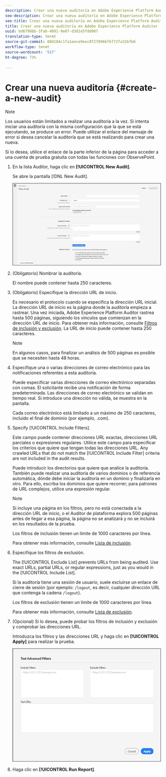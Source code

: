 ```yaml
---
description: Crear una nueva auditoría en Adobe Experience Platform Auditor
seo-description: Crear una nueva auditoría en Adobe Experience Platform Auditor
seo-title: Crear una nueva auditoría en Adobe Experience Platform Auditor
title: Crear una nueva auditoría en Adobe Experience Platform Auditor
uuid: bd6798bb-3fab-4091-9e07-d3d1e5fdd087
translation-type: tm+mt
source-git-commit: 00d184c1fa1eece9eec8f27896bfbf72fa32bfb6
workflow-type: tm+mt
source-wordcount: '517'
ht-degree: 73%

---
```



# Crear una nueva auditoría {#create-a-new-audit}

>[!NOTE]
>
>Los usuarios están limitados a realizar una auditoría a la vez. Si intenta iniciar una auditoría con la misma configuración que la que se está ejecutando, se produce un error. Puede utilizar el enlace del mensaje de error si desea cancelar la auditoría que se está realizando para crear una nueva.

Si lo desea, utilice el enlace de la parte inferior de la página para acceder a una cuenta de prueba gratuita con todas las funciones con ObservePoint.

1. En la lista Auditor, haga clic en **[!UICONTROL New Audit]**.

   Se abre la pantalla [!DNL New Audit].

   ![](assets/config.png)

1. (Obligatorio) Nombrar la auditoría.

   El nombre puede contener hasta 250 caracteres.
1. (Obligatorio) Especifique la dirección URL de inicio.

   Es necesario el protocolo cuando se especifica la dirección URL inicial. La dirección URL de inicio es la página donde la auditoría empieza a rastrear. Una vez iniciada, Adobe Experience Platform Auditor rastrea hasta 500 páginas, siguiendo los vínculos que comienzan en la dirección URL de inicio. Para obtener más información, consulte [Filtros de inclusión y exclusión](../create-audit/filters.md). La URL de inicio puede contener hasta 250 caracteres.

   >[!NOTE]
   >
   >En algunos casos, para finalizar un análisis de 500 páginas es posible que se necesiten hasta 48 horas.

1. Especifique una o varias direcciones de correo electrónico para las notificaciones referentes a esta auditoría.

   Puede especificar varias direcciones de correo electrónico separadas con comas. El solicitante recibe una notificación de forma predeterminada. Las direcciones de correo electrónico se validan en tiempo real. Si introduce una dirección no válida, se muestra en la pantalla.

   Cada correo electrónico está limitado a un máximo de 250 caracteres, incluido el final de dominio (por ejemplo, .com).

1. Specify [!UICONTROL Include Filters].

   Este campo puede contener direcciones URL exactas, direcciones URL parciales o expresiones regulares. Utilice este campo para especificar los criterios que quiere que tengan todas las direcciones URL. Any crawled URLs that do not match the [!UICONTROL Include Filter] criteria are not included in the audit results.

   Puede introducir los directorios que quiere que analice la auditoría. También puede realizar una auditoría de varios dominios o de referencia automática, dónde debe iniciar la auditoría en un dominio y finalizarla en otro. Para ello, escriba los dominios que quiere recorrer; para patrones de URL complejos, utilice una expresión regular.

   >[!NOTE]
   >
   >Si incluye una página en los filtros, pero no está conectada a la dirección URL de inicio, o el Auditor de plataforma explora 500 páginas antes de llegar a esa página, la página no se analizará y no se incluirá en los resultados de la prueba.

   Los filtros de inclusión tienen un límite de 1000 caracteres por línea.

   Para obtener más información, consulte [Lista de inclusión](../create-audit/filters.md).
1. Especifique los filtros de exclusión.

   The [!UICONTROL Exclude List] prevents URLs from being audited. Use exact URLs, partial URLs, or regular expressions, just as you would in the [!UICONTROL Include List].

   Si la auditoría tiene una sesión de usuario, suele excluirse un enlace de cierre de sesión (por ejemplo: `/logout`, es decir, cualquier dirección URL que contenga la cadena `/logout`).

   Los filtros de exclusión tienen un límite de 1000 caracteres por línea.

   Para obtener más información, consulte [Lista de exclusión](../create-audit/filters.md).
1. (Opcional) Si lo desea, puede probar los filtros de inclusión y exclusión y comprobar las direcciones URL.

   Introduzca los filtros y las direcciones URL y haga clic en **[!UICONTROL Apply]** para realizar la prueba.

   ![](assets/test-advanced-filters.png)

1. Haga clic en **[!UICONTROL Run Report]**.
